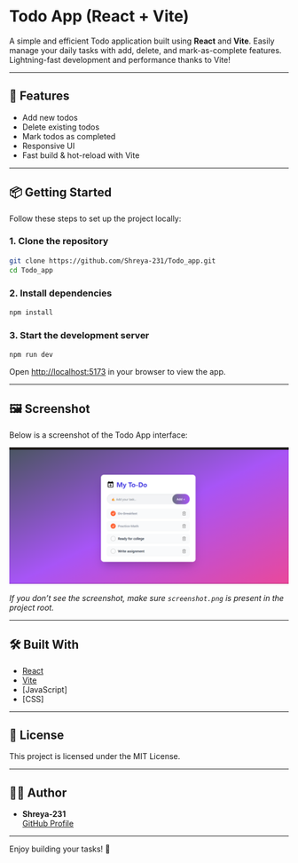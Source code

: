 # Todo App (React + Vite)

A simple and efficient Todo application built using **React** and **Vite**. Easily manage your daily tasks with add, delete, and mark-as-complete features. Lightning-fast development and performance thanks to Vite!

---

## 🚀 Features

- Add new todos
- Delete existing todos
- Mark todos as completed
- Responsive UI
- Fast build & hot-reload with Vite

---

## 📦 Getting Started

Follow these steps to set up the project locally:

### 1. Clone the repository

```bash
git clone https://github.com/Shreya-231/Todo_app.git
cd Todo_app
```

### 2. Install dependencies

```bash
npm install
```

### 3. Start the development server

```bash
npm run dev
```

Open [http://localhost:5173](http://localhost:5173) in your browser to view the app.

---

## 🖼️ Screenshot

Below is a screenshot of the Todo App interface:

![Todo App Screenshot](./screenshot.png)

*If you don’t see the screenshot, make sure `screenshot.png` is present in the project root.*

---

## 🛠️ Built With

- [React](https://react.dev/)
- [Vite](https://vitejs.dev/)
- [JavaScript]
- [CSS]

---

## 📄 License

This project is licensed under the MIT License.

---

## 👩‍💻 Author

- **Shreya-231**  
  [GitHub Profile](https://github.com/Shreya-231)

---

Enjoy building your tasks! 🎉
